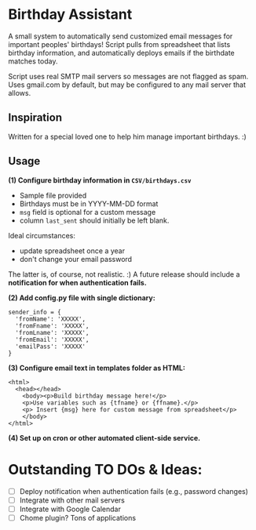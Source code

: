 # Birthday Assistant
A small system to automatically send customized email messages for important peoples' birthdays! Script pulls from spreadsheet that lists birthday information, and automatically deploys emails if the birthdate matches today. 

Script uses real SMTP mail servers so messages are not flagged as spam. Uses gmail.com by default, but may be configured to any mail server that allows. 

## Inspiration
Written for a special loved one to help him manage important birthdays. :)

## Usage
**(1) Configure birthday information in `CSV/birthdays.csv`**

- Sample file provided
- Birthdays must be in YYYY-MM-DD format
- `msg` field is optional for a custom message
- column `last_sent` should initially be left blank. 

Ideal circumstances: 
- update spreadsheet once a year
- don't change your email password

The latter is, of course, not realistic. :) A future release should include a **notification for when authentication fails.**

**(2) Add config.py file with single dictionary:**

```
sender_info = {
  'fromName': 'XXXXX',
  'fromFname': 'XXXXX',
  'fromLname': 'XXXXX',
  'fromEmail': 'XXXXX',
  'emailPass': 'XXXXX'
}
```

**(3) Configure email text in templates folder as HTML:**

```
<html>
  <head></head>
    <body><p>Build birthday message here!</p>
    <p>Use variables such as {tfname} or {ffname}.</p>
    <p> Insert {msg} here for custom message from spreadsheet</p>
    </body>
</html>
```

**(4) Set up on cron or other automated client-side service.**

# Outstanding TO DOs & Ideas:
- [ ] Deploy notification when authentication fails (e.g., password changes)
- [ ] Integrate with other mail servers
- [ ] Integrate with Google Calendar
- [ ] Chome plugin? Tons of applications

